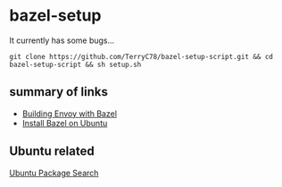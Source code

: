 # bazel-setup
It currently has some bugs...
```
git clone https://github.com/TerryC78/bazel-setup-script.git && cd bazel-setup-script && sh setup.sh
```

## summary of links
* [Building Envoy with Bazel](https://github.com/envoyproxy/envoy/blob/master/bazel/README.md)
* [Install Bazel on Ubuntu](https://docs.bazel.build/versions/master/install-ubuntu.html)

## Ubuntu related
[Ubuntu Package Search](https://packages.ubuntu.com/)
